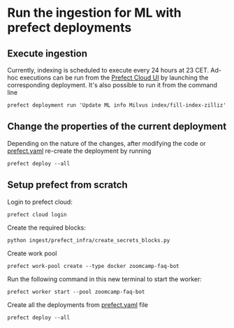 # Run the ingestion for ML with prefect deployments

## Execute ingestion

Currently, indexing is scheduled to execute every 24 hours at 23 CET.
Ad-hoc executions can be run from the [Prefect Cloud UI](https://app.prefect.cloud/)
by launching the corresponding deployment.
It's also possible to run it from the command line
```shell
prefect deployment run 'Update ML info Milvus index/fill-index-zilliz'
```

## Change the properties of the current deployment 

Depending on the nature of the changes, after modifying the code or 
[prefect.yaml](../../prefect.yaml) re-create the deployment by running

```shell
prefect deploy --all
```

## Setup prefect from scratch

Login to prefect cloud:

```shell
prefect cloud login
```

Create the required blocks:

```shell
python ingest/prefect_infra/create_secrets_blocks.py
```

Create work pool

```shell
prefect work-pool create --type docker zoomcamp-faq-bot
```

Run the following command in this new terminal to start the worker:

```shell
prefect worker start --pool zoomcamp-faq-bot
```

Create all the deployments from [prefect.yaml](../../prefect.yaml) file

```shell
prefect deploy --all
```
